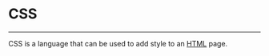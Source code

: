 # CSS

___________________________________________________________________________________________

CSS is a language that can be used to add style to an [HTML](/wiki/HTML) page.
